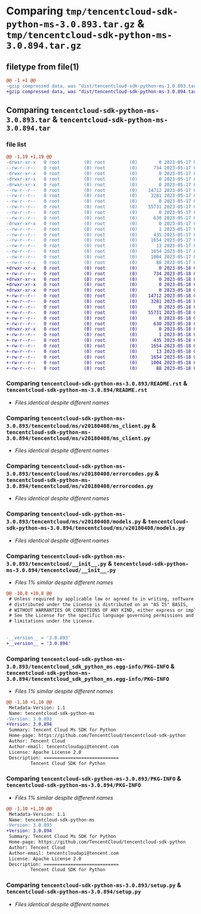 # Comparing `tmp/tencentcloud-sdk-python-ms-3.0.893.tar.gz` & `tmp/tencentcloud-sdk-python-ms-3.0.894.tar.gz`

## filetype from file(1)

```diff
@@ -1 +1 @@
-gzip compressed data, was "dist/tencentcloud-sdk-python-ms-3.0.893.tar", last modified: Wed May 17 03:36:20 2023, max compression
+gzip compressed data, was "dist/tencentcloud-sdk-python-ms-3.0.894.tar", last modified: Thu May 18 00:32:18 2023, max compression
```

## Comparing `tencentcloud-sdk-python-ms-3.0.893.tar` & `tencentcloud-sdk-python-ms-3.0.894.tar`

### file list

```diff
@@ -1,19 +1,19 @@
-drwxr-xr-x   0 root         (0) root         (0)        0 2023-05-17 03:36:20.000000 tencentcloud-sdk-python-ms-3.0.893/
--rw-r--r--   0 root         (0) root         (0)      734 2023-05-17 03:36:20.000000 tencentcloud-sdk-python-ms-3.0.893/README.rst
-drwxr-xr-x   0 root         (0) root         (0)        0 2023-05-17 03:36:20.000000 tencentcloud-sdk-python-ms-3.0.893/tencentcloud/
-drwxr-xr-x   0 root         (0) root         (0)        0 2023-05-17 03:36:20.000000 tencentcloud-sdk-python-ms-3.0.893/tencentcloud/ms/
-drwxr-xr-x   0 root         (0) root         (0)        0 2023-05-17 03:36:20.000000 tencentcloud-sdk-python-ms-3.0.893/tencentcloud/ms/v20180408/
--rw-r--r--   0 root         (0) root         (0)    14712 2023-05-17 03:36:20.000000 tencentcloud-sdk-python-ms-3.0.893/tencentcloud/ms/v20180408/ms_client.py
--rw-r--r--   0 root         (0) root         (0)     3281 2023-05-17 03:36:20.000000 tencentcloud-sdk-python-ms-3.0.893/tencentcloud/ms/v20180408/errorcodes.py
--rw-r--r--   0 root         (0) root         (0)        0 2023-05-17 03:36:20.000000 tencentcloud-sdk-python-ms-3.0.893/tencentcloud/ms/v20180408/__init__.py
--rw-r--r--   0 root         (0) root         (0)    55731 2023-05-17 03:36:20.000000 tencentcloud-sdk-python-ms-3.0.893/tencentcloud/ms/v20180408/models.py
--rw-r--r--   0 root         (0) root         (0)        0 2023-05-17 03:36:20.000000 tencentcloud-sdk-python-ms-3.0.893/tencentcloud/ms/__init__.py
--rw-r--r--   0 root         (0) root         (0)      630 2023-05-17 03:36:20.000000 tencentcloud-sdk-python-ms-3.0.893/tencentcloud/__init__.py
-drwxr-xr-x   0 root         (0) root         (0)        0 2023-05-17 03:36:20.000000 tencentcloud-sdk-python-ms-3.0.893/tencentcloud_sdk_python_ms.egg-info/
--rw-r--r--   0 root         (0) root         (0)        1 2023-05-17 03:36:20.000000 tencentcloud-sdk-python-ms-3.0.893/tencentcloud_sdk_python_ms.egg-info/dependency_links.txt
--rw-r--r--   0 root         (0) root         (0)      435 2023-05-17 03:36:20.000000 tencentcloud-sdk-python-ms-3.0.893/tencentcloud_sdk_python_ms.egg-info/SOURCES.txt
--rw-r--r--   0 root         (0) root         (0)     1654 2023-05-17 03:36:20.000000 tencentcloud-sdk-python-ms-3.0.893/tencentcloud_sdk_python_ms.egg-info/PKG-INFO
--rw-r--r--   0 root         (0) root         (0)       13 2023-05-17 03:36:20.000000 tencentcloud-sdk-python-ms-3.0.893/tencentcloud_sdk_python_ms.egg-info/top_level.txt
--rw-r--r--   0 root         (0) root         (0)     1654 2023-05-17 03:36:20.000000 tencentcloud-sdk-python-ms-3.0.893/PKG-INFO
--rw-r--r--   0 root         (0) root         (0)     1004 2023-05-17 03:36:20.000000 tencentcloud-sdk-python-ms-3.0.893/setup.py
--rw-r--r--   0 root         (0) root         (0)       88 2023-05-17 03:36:20.000000 tencentcloud-sdk-python-ms-3.0.893/setup.cfg
+drwxr-xr-x   0 root         (0) root         (0)        0 2023-05-18 00:32:18.000000 tencentcloud-sdk-python-ms-3.0.894/
+-rw-r--r--   0 root         (0) root         (0)      734 2023-05-18 00:32:18.000000 tencentcloud-sdk-python-ms-3.0.894/README.rst
+drwxr-xr-x   0 root         (0) root         (0)        0 2023-05-18 00:32:18.000000 tencentcloud-sdk-python-ms-3.0.894/tencentcloud/
+drwxr-xr-x   0 root         (0) root         (0)        0 2023-05-18 00:32:18.000000 tencentcloud-sdk-python-ms-3.0.894/tencentcloud/ms/
+drwxr-xr-x   0 root         (0) root         (0)        0 2023-05-18 00:32:18.000000 tencentcloud-sdk-python-ms-3.0.894/tencentcloud/ms/v20180408/
+-rw-r--r--   0 root         (0) root         (0)    14712 2023-05-18 00:32:18.000000 tencentcloud-sdk-python-ms-3.0.894/tencentcloud/ms/v20180408/ms_client.py
+-rw-r--r--   0 root         (0) root         (0)     3281 2023-05-18 00:32:18.000000 tencentcloud-sdk-python-ms-3.0.894/tencentcloud/ms/v20180408/errorcodes.py
+-rw-r--r--   0 root         (0) root         (0)        0 2023-05-18 00:32:18.000000 tencentcloud-sdk-python-ms-3.0.894/tencentcloud/ms/v20180408/__init__.py
+-rw-r--r--   0 root         (0) root         (0)    55731 2023-05-18 00:32:18.000000 tencentcloud-sdk-python-ms-3.0.894/tencentcloud/ms/v20180408/models.py
+-rw-r--r--   0 root         (0) root         (0)        0 2023-05-18 00:32:18.000000 tencentcloud-sdk-python-ms-3.0.894/tencentcloud/ms/__init__.py
+-rw-r--r--   0 root         (0) root         (0)      630 2023-05-18 00:32:18.000000 tencentcloud-sdk-python-ms-3.0.894/tencentcloud/__init__.py
+drwxr-xr-x   0 root         (0) root         (0)        0 2023-05-18 00:32:18.000000 tencentcloud-sdk-python-ms-3.0.894/tencentcloud_sdk_python_ms.egg-info/
+-rw-r--r--   0 root         (0) root         (0)        1 2023-05-18 00:32:18.000000 tencentcloud-sdk-python-ms-3.0.894/tencentcloud_sdk_python_ms.egg-info/dependency_links.txt
+-rw-r--r--   0 root         (0) root         (0)      435 2023-05-18 00:32:18.000000 tencentcloud-sdk-python-ms-3.0.894/tencentcloud_sdk_python_ms.egg-info/SOURCES.txt
+-rw-r--r--   0 root         (0) root         (0)     1654 2023-05-18 00:32:18.000000 tencentcloud-sdk-python-ms-3.0.894/tencentcloud_sdk_python_ms.egg-info/PKG-INFO
+-rw-r--r--   0 root         (0) root         (0)       13 2023-05-18 00:32:18.000000 tencentcloud-sdk-python-ms-3.0.894/tencentcloud_sdk_python_ms.egg-info/top_level.txt
+-rw-r--r--   0 root         (0) root         (0)     1654 2023-05-18 00:32:18.000000 tencentcloud-sdk-python-ms-3.0.894/PKG-INFO
+-rw-r--r--   0 root         (0) root         (0)     1004 2023-05-18 00:32:18.000000 tencentcloud-sdk-python-ms-3.0.894/setup.py
+-rw-r--r--   0 root         (0) root         (0)       88 2023-05-18 00:32:18.000000 tencentcloud-sdk-python-ms-3.0.894/setup.cfg
```

### Comparing `tencentcloud-sdk-python-ms-3.0.893/README.rst` & `tencentcloud-sdk-python-ms-3.0.894/README.rst`

 * *Files identical despite different names*

### Comparing `tencentcloud-sdk-python-ms-3.0.893/tencentcloud/ms/v20180408/ms_client.py` & `tencentcloud-sdk-python-ms-3.0.894/tencentcloud/ms/v20180408/ms_client.py`

 * *Files identical despite different names*

### Comparing `tencentcloud-sdk-python-ms-3.0.893/tencentcloud/ms/v20180408/errorcodes.py` & `tencentcloud-sdk-python-ms-3.0.894/tencentcloud/ms/v20180408/errorcodes.py`

 * *Files identical despite different names*

### Comparing `tencentcloud-sdk-python-ms-3.0.893/tencentcloud/ms/v20180408/models.py` & `tencentcloud-sdk-python-ms-3.0.894/tencentcloud/ms/v20180408/models.py`

 * *Files identical despite different names*

### Comparing `tencentcloud-sdk-python-ms-3.0.893/tencentcloud/__init__.py` & `tencentcloud-sdk-python-ms-3.0.894/tencentcloud/__init__.py`

 * *Files 1% similar despite different names*

```diff
@@ -10,8 +10,8 @@
 # Unless required by applicable law or agreed to in writing, software
 # distributed under the License is distributed on an "AS IS" BASIS,
 # WITHOUT WARRANTIES OR CONDITIONS OF ANY KIND, either express or implied.
 # See the License for the specific language governing permissions and
 # limitations under the License.
 
 
-__version__ = '3.0.893'
+__version__ = '3.0.894'
```

### Comparing `tencentcloud-sdk-python-ms-3.0.893/tencentcloud_sdk_python_ms.egg-info/PKG-INFO` & `tencentcloud-sdk-python-ms-3.0.894/tencentcloud_sdk_python_ms.egg-info/PKG-INFO`

 * *Files 1% similar despite different names*

```diff
@@ -1,10 +1,10 @@
 Metadata-Version: 1.1
 Name: tencentcloud-sdk-python-ms
-Version: 3.0.893
+Version: 3.0.894
 Summary: Tencent Cloud Ms SDK for Python
 Home-page: https://github.com/TencentCloud/tencentcloud-sdk-python
 Author: Tencent Cloud
 Author-email: tencentcloudapi@tencent.com
 License: Apache License 2.0
 Description: ============================
         Tencent Cloud SDK for Python
```

### Comparing `tencentcloud-sdk-python-ms-3.0.893/PKG-INFO` & `tencentcloud-sdk-python-ms-3.0.894/PKG-INFO`

 * *Files 1% similar despite different names*

```diff
@@ -1,10 +1,10 @@
 Metadata-Version: 1.1
 Name: tencentcloud-sdk-python-ms
-Version: 3.0.893
+Version: 3.0.894
 Summary: Tencent Cloud Ms SDK for Python
 Home-page: https://github.com/TencentCloud/tencentcloud-sdk-python
 Author: Tencent Cloud
 Author-email: tencentcloudapi@tencent.com
 License: Apache License 2.0
 Description: ============================
         Tencent Cloud SDK for Python
```

### Comparing `tencentcloud-sdk-python-ms-3.0.893/setup.py` & `tencentcloud-sdk-python-ms-3.0.894/setup.py`

 * *Files identical despite different names*

